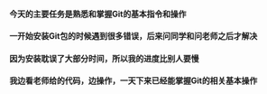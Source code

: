#### 今天的主要任务是熟悉和掌握Git的基本指令和操作
#### 一开始安装Git包的时候遇到很多错误，后来问同学和问老师之后才解决
#### 因为安装耽误了大部分时间，所以我的进度比别人要慢
#### 我边看老师给的代码，边操作，一天下来已经能掌握Git的相关基本操作
